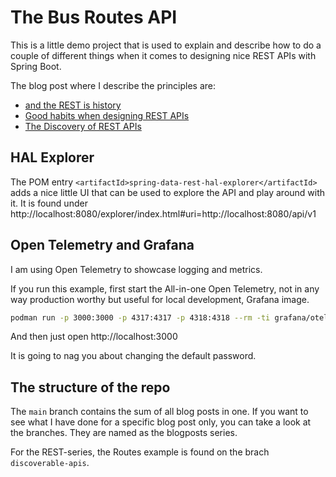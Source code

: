 # The Bus Routes API

This is a little demo project that is used to explain and describe how to do a couple of different things when it comes to designing nice REST APIs with Spring Boot.

The blog post where I describe the principles are:
- [and the REST is history](https://callistaenterprise.se/blogg/teknik/2025/08/25/the-rest-is-history/)
- [Good habits when designing REST APIs](https://callistaenterprise.se/blogg/teknik/2025/09/03/bad-rest/)
- [The Discovery of REST APIs](https://callistaenterprise.se/blogg/teknik/2025/09/17/discoverable-apis)


## HAL Explorer

The POM entry `<artifactId>spring-data-rest-hal-explorer</artifactId>` adds a nice little UI that can be used to explore the API and play around with it. It is found under http://localhost:8080/explorer/index.html#uri=http://localhost:8080/api/v1

## Open Telemetry and Grafana

I am using Open Telemetry to showcase logging and metrics.

If you run this example, first start the All-in-one Open Telemetry, not in any way production worthy but useful for local development, Grafana image.

```sh 
podman run -p 3000:3000 -p 4317:4317 -p 4318:4318 --rm -ti grafana/otel-lgtm
```

And then just open http://localhost:3000

It is going to nag you about changing the default password.

## The structure of the repo

The `main` branch contains the sum of all blog posts in one. If you want to see what I have done for a specific blog post only, you can take a look at the branches. They are named as the blogposts series.

For the REST-series, the Routes example is found on the brach `discoverable-apis`.